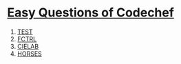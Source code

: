 # [Easy Questions of Codechef](https://www.codechef.com/problems/easy/)

1.   [TEST](https://www.codechef.com/problems/TEST)
1.   [FCTRL](https://www.codechef.com/problems/FCTRL)
1.   [CIELAB](https://www.codechef.com/problems/CIELAB)
1.   [HORSES](https://www.codechef.com/problems/HORSES)
